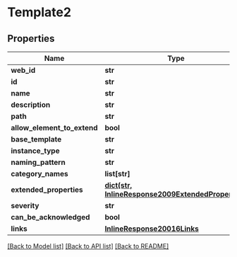 # Template2

## Properties
Name | Type | Description | Notes
------------ | ------------- | ------------- | -------------
**web_id** | **str** |  | [optional] 
**id** | **str** |  | [optional] 
**name** | **str** |  | [optional] 
**description** | **str** |  | [optional] 
**path** | **str** |  | [optional] 
**allow_element_to_extend** | **bool** |  | [optional] 
**base_template** | **str** |  | [optional] 
**instance_type** | **str** |  | [optional] 
**naming_pattern** | **str** |  | [optional] 
**category_names** | **list[str]** |  | [optional] 
**extended_properties** | [**dict(str, InlineResponse2009ExtendedProperties)**](InlineResponse2009ExtendedProperties.md) |  | [optional] 
**severity** | **str** |  | [optional] 
**can_be_acknowledged** | **bool** |  | [optional] 
**links** | [**InlineResponse20016Links**](InlineResponse20016Links.md) |  | [optional] 

[[Back to Model list]](../README.md#documentation-for-models) [[Back to API list]](../README.md#documentation-for-api-endpoints) [[Back to README]](../README.md)


